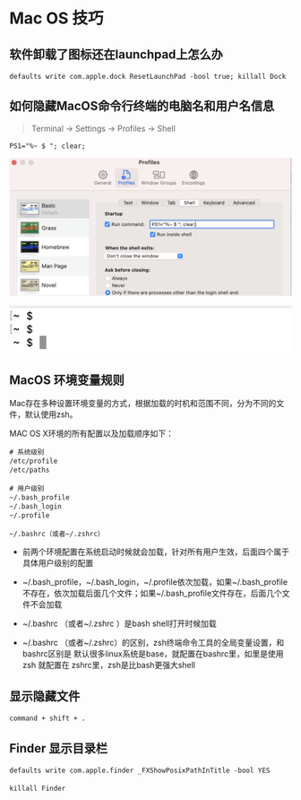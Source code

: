 # Mac OS 技巧

## 软件卸载了图标还在launchpad上怎么办

```shell
defaults write com.apple.dock ResetLaunchPad -bool true; killall Dock
```

## 如何隐藏MacOS命令行终端的电脑名和用户名信息

> Terminal -> Settings -> Profiles -> Shell

```textile
PS1="%~ $ "; clear;
```

![](https://raw.githubusercontent.com/0x2552/images-repo/main/2023/03/31-23-04-57-2023-03-31-23-04-53-image.png)

![](https://raw.githubusercontent.com/0x2552/images-repo/main/2023/03/31-23-06-00-2023-03-31-23-05-54-image.png)

## MacOS 环境变量规则

Mac存在多种设置环境变量的方式，根据加载的时机和范围不同，分为不同的文件，默认使用zsh。

MAC OS X环境的所有配置以及加载顺序如下：

```shell
# 系统级别
/etc/profile
/etc/paths 

# 用户级别
~/.bash_profile 
~/.bash_login 
~/.profile 

~/.bashrc（或者~/.zshrc）
```

- 前两个环境配置在系统启动时候就会加载，针对所有用户生效，后面四个属于具体用户级别的配置

- ~/.bash_profile，~/.bash_login，~/.profile依次加载，如果~/.bash_profile不存在，依次加载后面几个文件；如果~/.bash_profile文件存在，后面几个文件不会加载

- ~/.bashrc （或者~/.zshrc ）是bash shell打开时候加载

- ~/.bashrc （或者~/.zshrc）的区别，zsh终端命令工具的全局变量设置，和bashrc区别是 默认很多linux系统是base，就配置在bashrc里，如里是使用zsh 就配置在 zshrc里，zsh是比bash更强大shell

## 显示隐藏文件

```shell
command + shift + .
```

## Finder 显示目录栏

```shell
defaults write com.apple.finder _FXShowPosixPathInTitle -bool YES

killall Finder
```
